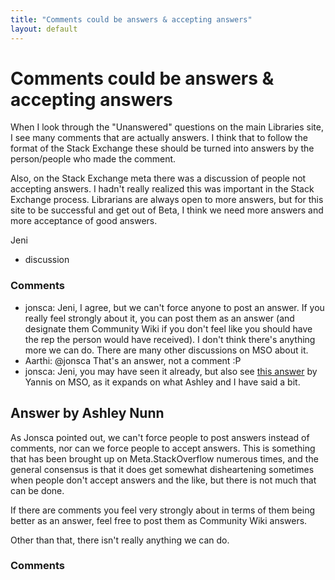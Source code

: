 ```yaml
---
title: "Comments could be answers & accepting answers"
layout: default
---
```

Comments could be answers & accepting answers
=====================
When I look through the "Unanswered" questions on the main Libraries
site, I see many comments that are actually answers. I think that to
follow the format of the Stack Exchange these should be turned into
answers by the person/people who made the comment.

Also, on the Stack Exchange meta there was a discussion of people not
accepting answers. I hadn't really realized this was important in the
Stack Exchange process. Librarians are always open to more answers, but
for this site to be successful and get out of Beta, I think we need more
answers and more acceptance of good answers.

Jeni

<ul class="tags"><li class="tag">discussion</li></ul>

### Comments ###
* jonsca: Jeni, I agree, but we can't force anyone to post an answer. If you
really feel strongly about it, you can post them as an answer (and
designate them Community Wiki if you don't feel like you should have the
rep the person would have received). I don't think there's anything more
we can do. There are many other discussions on MSO about it.
* Aarthi: @jonsca That's an answer, not a comment :P
* jonsca: Jeni, you may have seen it already, but also see [this
answer](http://meta.stackoverflow.com/a/149702/159165) by Yannis on MSO,
as it expands on what Ashley and I have said a bit.


Answer by Ashley Nunn
----------------
As Jonsca pointed out, we can't force people to post answers instead of
comments, nor can we force people to accept answers. This is something
that has been brought up on Meta.StackOverflow numerous times, and the
general consensus is that it does get somewhat disheartening sometimes
when people don't accept answers and the like, but there is not much
that can be done.

If there are comments you feel very strongly about in terms of them
being better as an answer, feel free to post them as Community Wiki
answers.

Other than that, there isn't really anything we can do.

### Comments ###

